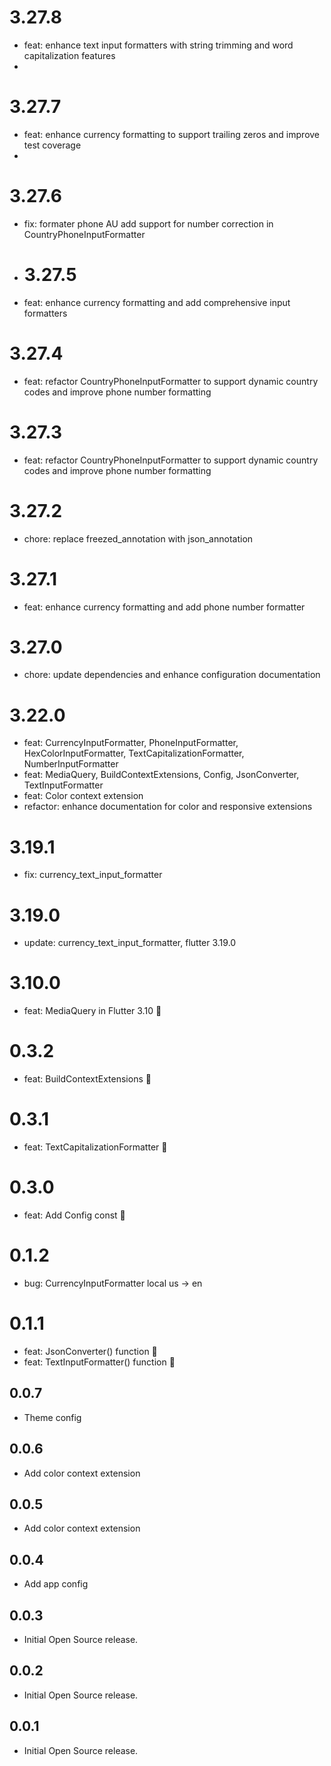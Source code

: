 # 3.27.8
* feat: enhance text input formatters with string trimming and word capitalization features
* 
# 3.27.7
* feat: enhance currency formatting to support trailing zeros and improve test coverage
* 
# 3.27.6
* fix: formater phone AU add support for number correction in CountryPhoneInputFormatter

* # 3.27.5
* feat: enhance currency formatting and add comprehensive input formatters

# 3.27.4
* feat: refactor CountryPhoneInputFormatter to support dynamic country codes and improve phone number formatting

# 3.27.3
* feat: refactor CountryPhoneInputFormatter to support dynamic country codes and improve phone number formatting

# 3.27.2
* chore: replace freezed_annotation with json_annotation

# 3.27.1
* feat: enhance currency formatting and add phone number formatter

# 3.27.0
* chore: update dependencies and enhance configuration documentation

# 3.22.0
* feat: CurrencyInputFormatter, PhoneInputFormatter, HexColorInputFormatter, TextCapitalizationFormatter, NumberInputFormatter
* feat: MediaQuery, BuildContextExtensions, Config, JsonConverter, TextInputFormatter
* feat: Color context extension
* refactor: enhance documentation for color and responsive extensions

# 3.19.1
* fix: currency_text_input_formatter

# 3.19.0
* update: currency_text_input_formatter, flutter 3.19.0

# 3.10.0
* feat: MediaQuery in Flutter 3.10 🎉

# 0.3.2
* feat: BuildContextExtensions 🎉

# 0.3.1
* feat: TextCapitalizationFormatter 🎉

# 0.3.0
* feat: Add Config const 🎉

# 0.1.2
* bug: CurrencyInputFormatter local us -> en

# 0.1.1
* feat: JsonConverter() function 🎉
* feat: TextInputFormatter() function 🎉

## 0.0.7
* Theme config

## 0.0.6
* Add color context extension

## 0.0.5
* Add color context extension

## 0.0.4
* Add app config

## 0.0.3
* Initial Open Source release.

## 0.0.2
* Initial Open Source release.

## 0.0.1
* Initial Open Source release.